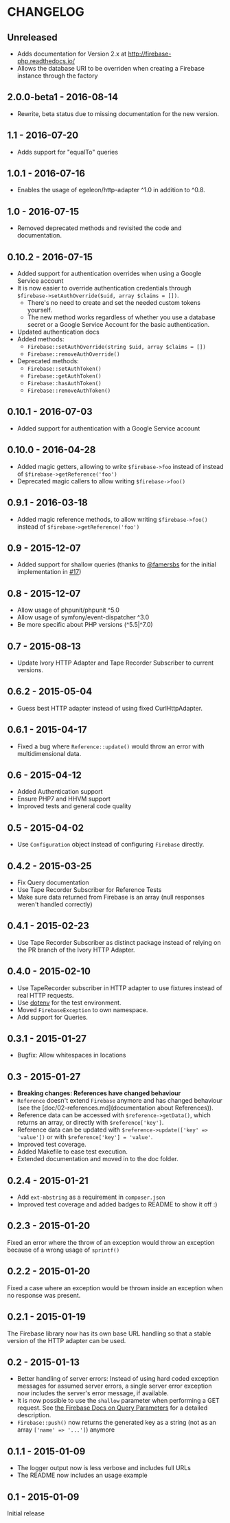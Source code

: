 # CHANGELOG

## Unreleased

* Adds documentation for Version 2.x at http://firebase-php.readthedocs.io/
* Allows the database URI to be overriden when creating a Firebase instance through the factory

## 2.0.0-beta1 - 2016-08-14

* Rewrite, beta status due to missing documentation for the new version.

## 1.1 - 2016-07-20

* Adds support for "equalTo" queries

## 1.0.1 - 2016-07-16

* Enables the usage of egeleon/http-adapter ^1.0 in addition to ^0.8.

## 1.0 - 2016-07-15

* Removed deprecated methods and revisited the code and documentation.

## 0.10.2 - 2016-07-15

* Added support for authentication overrides when using a Google Service account
* It is now easier to override authentication credentials through
  `$firebase->setAuthOverride($uid, array $claims = [])`.
  * There's no need to create and set the needed custom tokens yourself.
  * The new method works regardless of whether you use a database secret or
    a Google Service Account for the basic authentication.
* Updated authentication docs
* Added methods:
  * `Firebase::setAuthOverride(string $uid, array $claims = [])`
  * `Firebase::removeAuthOverride()`
* Deprecated methods:
  * `Firebase::setAuthToken()`
  * `Firebase::getAuthToken()`
  * `Firebase::hasAuthToken()`
  * `Firebase::removeAuthToken()`

## 0.10.1 - 2016-07-03

* Added support for authentication with a Google Service account

## 0.10.0 - 2016-04-28

* Added magic getters, allowing to write `$firebase->foo` instead of instead of `$firebase->getReference('foo')`
* Deprecated magic callers to allow writing `$firebase->foo()`

## 0.9.1 - 2016-03-18

* Added magic reference methods, to allow writing `$firebase->foo()`  
  instead of `$firebase->getReference('foo')`

## 0.9 - 2015-12-07

* Added support for shallow queries (thanks to [@famersbs](https://github.com/famersbs) for the initial 
  implementation in [#17](https://github.com/kreait/firebase-php/pull/17))

## 0.8 - 2015-12-07

* Allow usage of phpunit/phpunit ^5.0
* Allow usage of symfony/event-dispatcher ^3.0
* Be more specific about PHP versions (^5.5|^7.0)

## 0.7 - 2015-08-13

* Update Ivory HTTP Adapter and Tape Recorder Subscriber to current versions.

## 0.6.2 - 2015-05-04

* Guess best HTTP adapter instead of using fixed CurlHttpAdapter.

## 0.6.1 - 2015-04-17

* Fixed a bug where `Reference::update()` would throw an error with multidimensional data.

## 0.6 - 2015-04-12

* Added Authentication support
* Ensure PHP7 and HHVM support
* Improved tests and general code quality

## 0.5 - 2015-04-02

* Use `Configuration` object instead of configuring `Firebase` directly.

## 0.4.2 - 2015-03-25

* Fix Query documentation
* Use Tape Recorder Subscriber for Reference Tests
* Make sure data returned from Firebase is an array (null responses weren't handled correctly)

## 0.4.1 - 2015-02-23

* Use Tape Recorder Subscriber as distinct package instead of relying on the PR branch of the Ivory HTTP Adapter.

## 0.4.0 - 2015-02-10

* Use TapeRecorder subscriber in HTTP adapter to use fixtures instead of real HTTP requests.
* Use [dotenv](https://github.com/vlucas/phpdotenv/) for the test environment.
* Moved `FirebaseException` to own namespace.
* Add support for Queries.

## 0.3.1 - 2015-01-27

* Bugfix: Allow whitespaces in locations

## 0.3 - 2015-01-27

* **Breaking changes: References have changed behaviour**
* `Reference` doesn't extend `Firebase` anymore and has changed behaviour (see the [doc/02-references.md](documentation about References)).
* Reference data can be accessed with `$reference->getData()`, which returns an array, or directly with `$reference['key']`.
* Reference data can be updated with `$reference->update(['key' => 'value'])` or with `$reference['key'] = 'value'`.
* Improved test coverage.
* Added Makefile to ease test execution.
* Extended documentation and moved in to the doc folder.

## 0.2.4 - 2015-01-21

* Add `ext-mbstring` as a requirement in `composer.json`
* Improved test coverage and added badges to README to show it off :)

## 0.2.3 - 2015-01-20

Fixed an error where the throw of an exception would throw an exception because of a wrong usage of `sprintf()`

## 0.2.2 - 2015-01-20

Fixed a case where an exception would be thrown inside an exception when no response was present.

## 0.2.1 - 2015-01-19

The Firebase library now has its own base URL handling so that a stable version of the HTTP adapter can be used.

## 0.2 - 2015-01-13

* Better handling of server errors: Instead of using hard coded exception messages for assumed server errors, a single server error exception now includes the server's error message, if available.
* It is now possible to use the `shallow` parameter when performing a GET request. See [the Firebase Docs on Query Parameters](https://www.firebase.com/docs/rest/api/#section-query-parameters) for a detailed description.
* `Firebase::push()` now returns the generated key as a string (not as an array `['name' => '...']`) anymore

## 0.1.1 - 2015-01-09

* The logger output now is less verbose and includes full URLs
* The README now includes an usage example

## 0.1 - 2015-01-09

Initial release

